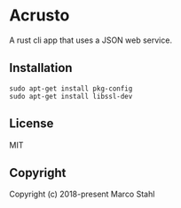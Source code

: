 # Acrusto

A rust cli app that uses a JSON web service.

## Installation

    sudo apt-get install pkg-config
    sudo apt-get install libssl-dev

## License

MIT

## Copyright

Copyright (c) 2018-present Marco Stahl

